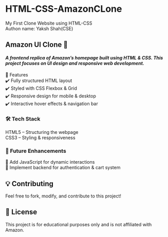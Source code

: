# HTML-CSS-AmazonCLone
My First Clone Website using HTML-CSS
<br>
Authon name: Yaksh Shah(CSE)

<h2><b>Amazon UI Clone 🛒</b></h2>
<h4><i>A frontend replica of Amazon’s homepage built using HTML & CSS. This project focuses on UI design and responsive web development.</i></h4>

<h>📌 Features</h3> <br>
✔️ Fully structured HTML layout <br>
✔️ Styled with CSS Flexbox & Grid <br>
✔️ Responsive design for mobile & desktop <br>
✔️ Interactive hover effects & navigation bar <br>

<h3>🛠 Tech Stack</h3>
HTML5 – Structuring the webpage <br>
CSS3 – Styling & responsiveness <br>

<h3>🚀 Future Enhancements</h3>
🔹 Add JavaScript for dynamic interactions <br>
🔹 Implement backend for authentication & cart system <br>


<h2>💡 Contributing</h2>
Feel free to fork, modify, and contribute to this project!

<h2>📜 License</h2>
This project is for educational purposes only and is not affiliated with Amazon.
